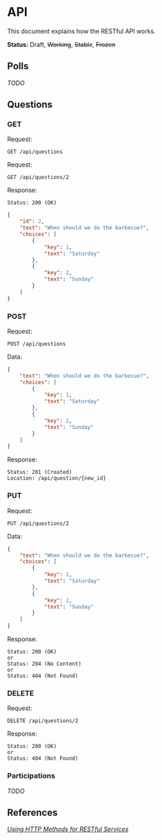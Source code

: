 # API

This document explains how the RESTful API works.

**Status:** Draft, ~~Working~~, ~~Stable~~, ~~Frozen~~

## Polls

_TODO_

## Questions

### GET

Request:

```http
GET /api/questions
```

Request:

```http
GET /api/questions/2
```

Response:

```http
Status: 200 (OK)
```

```json
{
	"id": 2,
	"text": "When should we do the barbecue?",
	"choices": [
		{
			"key": 1,
			"text": "Saturday"
		},
		{
			"key": 2,
			"text": "Sunday"
		}
	]
}
```

### POST

Request:

```http
POST /api/questions
```

Data:

```json
{
	"text": "When should we do the barbecue?",
	"choices": [
		{
			"key": 1,
			"text": "Saturday"
		},
		{
			"key": 2,
			"text": "Sunday"
		}
	]
}
```

Response:

```http
Status: 201 (Created)
Location: /api/question/{new_id}
```

### PUT

Request:

```http
PUT /api/questions/2
```

Data:

```json
{
	"text": "When should we do the barbecue?",
	"choices": [
		{
			"key": 1,
			"text": "Saturday"
		},
		{
			"key": 2,
			"text": "Sunday"
		}
	]
}
```

Response:

```http
Status: 200 (OK)
or
Status: 204 (No Content)
or
Status: 404 (Not Found)
```

### DELETE

Request:

```http
DELETE /api/questions/2
```

Response:

```http
Status: 200 (OK)
or
Status: 404 (Not Found)
```

### Participations

_TODO_

## References

_[Using HTTP Methods for RESTful Services](http://www.restapitutorial.com/lessons/httpmethods.html)_
